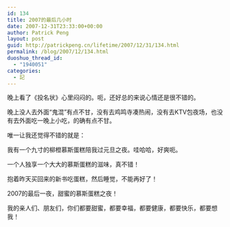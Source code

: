 ```yaml
---
id: 134
title: 2007的最后几小时
date: 2007-12-31T23:33:00+00:00
author: Patrick Peng
layout: post
guid: http://patrickpeng.cn/lifetime/2007/12/31/134.html
permalink: /blog/2007/12/134.html
duoshuo_thread_id:
  - "1940051"
categories:
  - 記
---
```

<p>晚上看了《投名状》心里闷闷的。呃，还好总的来说心情还是很不错的。</p>  <p>晚上没人去外面“鬼混”有点不甘，没有去鸡鸣寺凑热闹，没有去KTV包夜场，也没有去外面吃一晚上小吃，的确有点不甘。</p>  <p>唯一让我还觉得不错的就是：</p>  <p>我有一个九寸的柳橙慕斯蛋糕陪我过元旦之夜。哇哈哈，好爽呃。</p>  <p>一个人独享一个大大的慕斯蛋糕的滋味，真不错！</p>  <p>抱着昨天买回来的新书吃蛋糕，然后睡觉，不能再好了！</p>  <p>2007的最后一夜，甜蜜的慕斯蛋糕之夜！</p>  <p>我的亲人们、朋友们，你们都要甜蜜，都要幸福，都要健康，都要快乐，都要想我！</p>